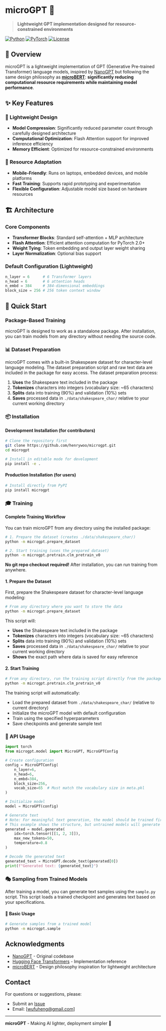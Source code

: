 # microGPT 🚀

> **Lightweight GPT implementation designed for resource-constrained environments**

[![Python](https://img.shields.io/badge/Python-3.8+-blue.svg)](https://www.python.org/downloads/)
[![PyTorch](https://img.shields.io/badge/PyTorch-2.0+-red.svg)](https://pytorch.org/)
[![License](https://img.shields.io/badge/License-MIT-green.svg)](LICENSE)

## 🎯 Overview

microGPT is a lightweight implementation of GPT (Generative Pre-trained Transformer) language models, inspired by [NanoGPT](https://github.com/karpathy/nanoGPT) but following the same design philosophy as **[microBERT](https://github.com/henrywoo/microbert)**: **significantly reducing computational resource requirements while maintaining model performance**.

## ✨ Key Features

### 🎯 **Lightweight Design**
- **Model Compression**: Significantly reduced parameter count through carefully designed architecture
- **Computational Optimization**: Flash Attention support for improved inference efficiency
- **Memory Efficient**: Optimized for resource-constrained environments

### 🚀 **Resource Adaptation**
- **Mobile-Friendly**: Runs on laptops, embedded devices, and mobile platforms
- **Fast Training**: Supports rapid prototyping and experimentation
- **Flexible Configuration**: Adjustable model size based on hardware resources

## 🏗️ Architecture

### Core Components
- **Transformer Blocks**: Standard self-attention + MLP architecture
- **Flash Attention**: Efficient attention computation for PyTorch 2.0+
- **Weight Tying**: Token embedding and output layer weight sharing
- **Layer Normalization**: Optional bias support

### Default Configuration (Lightweight)
```python
n_layer = 6      # 6 Transformer layers
n_head = 6       # 6 attention heads
n_embd = 384     # 384-dimensional embeddings
block_size = 256 # 256 token context window
```

## 🚀 Quick Start

### Package-Based Training
microGPT is designed to work as a standalone package. After installation, you can train models from any directory without needing the source code.

### 📊 Dataset Preparation

microGPT comes with a built-in Shakespeare dataset for character-level language modeling. The dataset preparation script and raw text data are included in the package for easy access. The dataset preparation process:

1. **Uses** the Shakespeare text included in the package
2. **Tokenizes** characters into integers (vocabulary size: ~65 characters)
3. **Splits** data into training (90%) and validation (10%) sets
4. **Saves** processed data in `./data/shakespeare_char/` relative to your current working directory

### 📦 Installation

#### Development Installation (for contributors)
```bash
# Clone the repository first
git clone https://github.com/henrywoo/microgpt.git
cd microgpt

# Install in editable mode for development
pip install -e .
```

#### Production Installation (for users)
```bash
# Install directly from PyPI
pip install microgpt
```

### 🎓 Training

#### Complete Training Workflow
You can train microGPT from any directory using the installed package:

```bash
# 1. Prepare the dataset (creates ./data/shakespeare_char/)
python -m microgpt.prepare_dataset

# 2. Start training (uses the prepared dataset)
python -m microgpt.pretrain.clm_pretrain_v0
```

**No git repo checkout required!** After installation, you can run training from anywhere.

#### 1. Prepare the Dataset
First, prepare the Shakespeare dataset for character-level language modeling:

```bash
# From any directory where you want to store the data
python -m microgpt.prepare_dataset
```

This script will:
- **Uses** the Shakespeare text included in the package
- **Tokenizes** characters into integers (vocabulary size: ~65 characters)
- **Splits** data into training (90%) and validation (10%) sets
- **Saves** processed data in `./data/shakespeare_char/` relative to your current working directory
- **Shows** the exact path where data is saved for easy reference

#### 2. Start Training

```bash
# From any directory, run the training script directly from the package
python -m microgpt.pretrain.clm_pretrain_v0
```

The training script will automatically:
- Load the prepared dataset from `./data/shakespeare_char/` (relative to current directory)
- Initialize the microGPT model with default configuration
- Train using the specified hyperparameters
- Save checkpoints and generate sample text

### 🔌 API Usage

```python
import torch
from microgpt.model import MicroGPT, MicroGPTConfig

# Create configuration
config = MicroGPTConfig(
    n_layer=6,
    n_head=6, 
    n_embd=384,
    block_size=256,
    vocab_size=65  # Must match the vocabulary size in meta.pkl
)

# Initialize model
model = MicroGPT(config)

# Generate text
# Note: For meaningful text generation, the model should be trained first
# This example shows the structure, but untrained models will generate random text
generated = model.generate(
    idx=torch.tensor([[1, 2, 3]]), 
    max_new_tokens=50,
    temperature=0.8
)

# Decode the generated text
generated_text = MicroGPT.decode_text(generated[0])
print(f"Generated text: {generated_text}")
```

### 🎭 Sampling from Trained Models

After training a model, you can generate text samples using the `sample.py` script. This script loads a trained checkpoint and generates text based on your specifications.

#### 🚀 Basic Usage

```bash
# Generate samples from a trained model
python -m microgpt.sample
```

## Acknowledgments

- [NanoGPT](https://github.com/karpathy/nanoGPT) - Original codebase
- [Hugging Face Transformers](https://github.com/huggingface/transformers) - Implementation reference
- [microBERT](https://github.com/henrywoo/microbert) - Design philosophy inspiration for lightweight architecture

## Contact

For questions or suggestions, please:

- Submit an [Issue](https://github.com/henrywoo/microgpt/issues)
- Email: [wufuheng@gmail.com]

---

**microGPT** - Making AI lighter, deployment simpler 🚀
